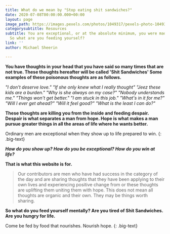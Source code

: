 ```yaml
---
title: What do we mean by "Stop eating shit sandwiches?"
date: 2020-07-08T00:00:00.000+00:00
layout: page
image_path: https://images.pexels.com/photos/1049317/pexels-photo-1049317.jpeg?auto=compress&cs=tinysrgb&dpr=2&h=750&w=1260
categorysubtitle: Resources
subtitle: You are exceptional, or at the absolute minimum, you were made to be exceptional.
  So what are you feeding yourself?
link: ''
author: Michael Sheerin

---
```

**You have thoughts in your head that you have said so many times that are not true. These thoughts hereafter will be called 'Shit Sandwiches'  Some examples of these poisonous thoughts are as follows.** <br>

_"I don't deserve love." "If she only knew what I really thought" "Jeez these kids are a burden." "Why is she always on my case?" "Nobody understands me." "Things won't get better." "I am stuck in this job." "What's in it for me?" "Will I ever get ahead?" "Will it feel good?" "What is the least I can do?"_ <br>

**These thoughts are killing you from the inside and feeding despair. Despair is what separates a man from hope. Hope is what makes a man pursue greater things in all the areas of life where he wants better.** <br>

Ordinary men are exceptional when they show up to life prepared to win. {: .big-text}<br>

**_How do you show up? How do you be exceptional?  How do you win at life?_** <br>

**That is what this website is for.** <br>

> Our contributors are men who have had success in the category of the day and are sharing thoughts that they have been applying to their own lives and experiencing  positive change from or these thoughts are uplifting them uniting them with hope. This does not mean all thoughts are organic and their own. They may be things worth sharing. <br>

**So what do you feed yourself mentally? Are you tired of Shit Sandwiches. Are you hungry for life. <br>**

Come be fed by food that nourishes. Nourish hope. {: .big-text}<br>